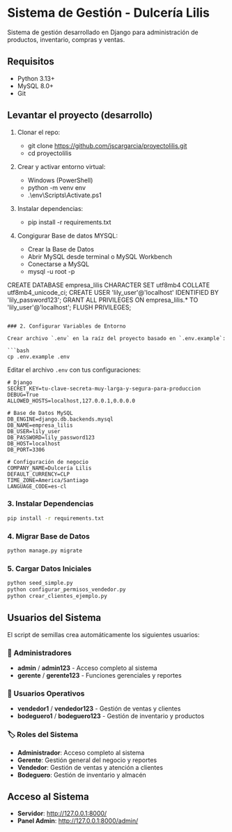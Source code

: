 # Sistema de Gestión - Dulcería Lilis

Sistema de gestión desarrollado en Django para administración de productos, inventario, compras y ventas.

## Requisitos 

- Python 3.13+ 
- MySQL 8.0+
- Git 

## Levantar el proyecto (desarrollo)
1. Clonar el repo: 
   - git clone https://github.com/jscargarcia/proyectolilis.git
   - cd proyectolilis
   
2. Crear y activar entorno virtual:
   - Windows (PowerShell)
   -  python -m venv env
   - .\env\Scripts\Activate.ps1
   
3. Instalar dependencias:
   - pip install -r requirements.txt

4. Congigurar Base de datos MYSQL:

   - Crear la Base de Datos
   - Abrir MySQL desde terminal o MySQL Workbench
   - Conectarse a MySQL
   - mysql -u root -p

CREATE DATABASE empresa_lilis CHARACTER SET utf8mb4 COLLATE utf8mb4_unicode_ci;
CREATE USER 'lily_user'@'localhost' IDENTIFIED BY 'lily_password123';
GRANT ALL PRIVILEGES ON empresa_lilis.* TO 'lily_user'@'localhost';
FLUSH PRIVILEGES;
```

### 2. Configurar Variables de Entorno

Crear archivo `.env` en la raíz del proyecto basado en `.env.example`:

```bash
cp .env.example .env
```

Editar el archivo `.env` con tus configuraciones:

```properties
# Django
SECRET_KEY=tu-clave-secreta-muy-larga-y-segura-para-produccion
DEBUG=True
ALLOWED_HOSTS=localhost,127.0.0.1,0.0.0.0

# Base de Datos MySQL
DB_ENGINE=django.db.backends.mysql
DB_NAME=empresa_lilis
DB_USER=lily_user
DB_PASSWORD=lily_password123
DB_HOST=localhost
DB_PORT=3306

# Configuración de negocio
COMPANY_NAME=Dulcería Lilis
DEFAULT_CURRENCY=CLP
TIME_ZONE=America/Santiago
LANGUAGE_CODE=es-cl
```

### 3. Instalar Dependencias

```bash
pip install -r requirements.txt
```

### 4. Migrar Base de Datos

```bash
python manage.py migrate
```

### 5. Cargar Datos Iniciales

```bash
python seed_simple.py
python configurar_permisos_vendedor.py
python crear_clientes_ejemplo.py
```

## Usuarios del Sistema

El script de semillas crea automáticamente los siguientes usuarios:

### 🔑 Administradores
- **admin** / **admin123** - Acceso completo al sistema
- **gerente** / **gerente123** - Funciones gerenciales y reportes

### 👥 Usuarios Operativos  
- **vendedor1** / **vendedor123** - Gestión de ventas y clientes
- **bodeguero1** / **bodeguero123** - Gestión de inventario y productos

### 🏷️ Roles del Sistema
- **Administrador**: Acceso completo al sistema
- **Gerente**: Gestión general del negocio y reportes
- **Vendedor**: Gestión de ventas y atención a clientes  
- **Bodeguero**: Gestión de inventario y almacén

## Acceso al Sistema

- **Servidor**: http://127.0.0.1:8000/
- **Panel Admin**: http://127.0.0.1:8000/admin/
